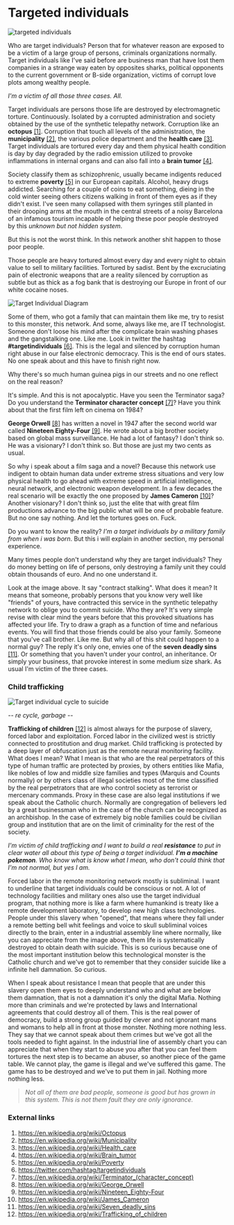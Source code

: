 # Targeted individuals

![targeted individuals](http://telecomlobby.com/Images/Dr0yW3JVAAArKa-.jpg)

Who are target individuals? Person that for whatever reason are exposed to be a victim of a large group of persons, criminals organizations normally. Target individuals like I've said before are business man that have lost them companies in a strange way eaten by opposites sharks, political opponents to the current government or B-side organization,  victims of corrupt love plots among wealthy people. 

*I'm a victim of all those three cases. All.* 

Target individuals are persons those life are destroyed by electromagnetic torture. Continuously. Isolated by a corrupted administration and society obtained by the use of the synthetic telepathy network. Corruption like an **octopus** [[1]](https://en.wikipedia.org/wiki/Octopus).  Corruption that touch all levels of the administration, the **municipality** [[2]](https://en.wikipedia.org/wiki/Municipality), the various police department and the **health care** [[3]](https://en.wikipedia.org/wiki/Health_care). Target individuals are tortured every day and them physical health condition is day by day degraded by the radio emission utilized to provoke inflammations in internal organs and can also fall into a **brain tumor** [[4]](https://en.wikipedia.org/wiki/Brain_tumor).

Society classify them as schizophrenic, usually became indigents reduced to extreme **poverty** [[5]](https://en.wikipedia.org/wiki/Poverty) in our European capitals. Alcohol, heavy drugs addicted. Searching for a couple of coins to eat something, dieing in the cold winter seeing others citizens walking in front of them eyes as if they didn't exist. I've seen many collapsed with them syringes still planted in their drooping arms at the mouth in the central streets of a noisy Barcelona of an infamous tourism incapable of helping these poor people destroyed by this *unknown but not hidden system*.

But this is not the worst think. In this network another shit happen to those poor people. 

Those people are heavy tortured almost every day and every night to obtain value to sell to military facilities. Tortured by sadist. Bent by the excruciating pain of electronic weapons that are a reality silenced by corruption as subtle but as thick as a fog bank that is destroying our Europe in front of our white cocaine noses.

![Target Individual Diagram](http://telecomlobby.com/Images/EM43SjfUYAA7TKb.jpeg)

Some of them, who got a family that can maintain them like me, try to resist to this monster, this network. And some, always like me, are IT technologist. Someone don't loose his mind after the complicate brain washing phases and the gangstalking one. Like me. Look in twitter the hashtag **#targetindividuals** [[6]](https://twitter.com/hashtag/targetindividuals). This is the legal and silenced by corruption human right abuse in our false electronic democracy. This is the end of ours states. No one speak about and this have to finish right now.

Why there's so much human guinea pigs in our streets and no one reflect on the real reason?

It's simple. And this is not apocalyptic. Have you seen the Terminator saga? Do you understand the **Terminator character concept** [[7]](https://en.wikipedia.org/wiki/Terminator_(character_concept))? Have you think about that the first film left on cinema on 1984? 

**George Orwell** [[8]](https://en.wikipedia.org/wiki/George_Orwell) has written a novel in 1947 after the second world war called **Nineteen Eighty-Four** [[9]](https://en.wikipedia.org/wiki/Nineteen_Eighty-Four). He wrote about a big brother society based on global mass surveillance. He had a lot of fantasy? I don't think so. He was a visionary? I don't think so. But those are just my two cents as usual.

So why i speak about a film saga and a novel? Because this network use indigent to obtain human data under extreme stress situations and very low physical health to go ahead with extreme speed in artificial intelligence, neural network, and electronic weapon development. In a few decades the real scenario will be exactly the one proposed by **James Cameron** [[10]](https://en.wikipedia.org/wiki/James_Cameron)? Another visionary? I don't think so, just the elite that with great film productions advance to the big public what will be one of probable feature. But no one say nothing. And let the tortures goes on. Fuck.

Do you want to know the reality? *I'm a target individuals by a military family from when i was born*. But this i will explain in another section, my personal experience.

Many times people don't understand why they are target individuals? They do money betting on life of persons, only destroying a family unit they could obtain thousands of euro. And no one understand it. 

Look at the image above. It say "contract stalking". What does it mean? It means that someone, probably persons that you know very well like "friends" of yours, have contracted this service in the synthetic telepathy network to oblige you to commit suicide. Who they are? It's very simple revise with clear mind the years before that this provoked situations has affected your life. Try to draw a graph as a function of time and nefarious events. You will find that those friends could be also your family. Someone that you've call brother. Like me. But why all of this shit could happen to a normal guy? The reply it's only one, envies one of the **seven deadly sins** [[11]](https://en.wikipedia.org/wiki/Seven_deadly_sins). Or something that you haven't under your control, an inheritance. Or simply your business, that provoke interest in some medium size shark. As usual I'm victim of the three cases.

### Child trafficking

![Target individual cycle to suicide](http://telecomlobby.com/Images/90109249_685665235538391_8909022710445637632_n.jpg)

*-- re cycle, garbage --* 

**Trafficking of children** [[12]](https://en.wikipedia.org/wiki/Trafficking_of_children) is almost always for the purpose of slavery, forced labor and exploitation. Forced labor in the civilized west is strictly connected to prostitution and drug market. Child trafficking is protected by a deep layer of obfuscation just as the remote neural monitoring facility. What does I mean? What I mean is that who are the real perpetrators of this type of human traffic are protected by proxies, by others entities like Mafia, like nobles of low and middle size families and types (Marquis and Counts normally) or by others class of illegal societies most of the time classified by the real perpetrators that are who control society as terrorist or mercenary commands. Proxy in these case are also legal institutions if we speak about the Catholic church. Normally are congregation of believers led by a great businessman who in the case of the church can be recognized as an archbishop. In the case of extremely big noble families could be civilian group and institution that are on the limit of criminality for the rest of the society. 

*I'm victim of child trafficking and I want to build a real **resistance** to put in clear water all about this type of being a target individual. **I'm a machine pokemon**. Who know what is know what I mean, who don't could think that I'm not normal, but yes I am.* 

Forced labor in the remote monitoring network mostly is subliminal. I want to underline that target individuals could be conscious or not. A lot of technology facilities and military ones also use the target individual program, that nothing more is like a farm where humankind is treaty like a remote development laboratory, to develop new high class technologies. People under this slavery when "opened", that means where they fall under a remote betting bell whit feelings and voice to skull subliminal voices directly to the brain, enter in a industrial assembly line where normally, like you can appreciate from the image above, them life is systematically destroyed to obtain death with suicide. This is so curious because one of the most important institution below this technological monster is the Catholic church  and we've got to remember that they consider suicide like a infinite hell damnation. So curious. 

When I speak about resistance I mean that people that are under this slavery open them eyes to deeply understand who and what are below them damnation, that is not a damnation it's only the digital Mafia. Nothing more than criminals and we're protected by laws and International agreements that could destroy all of them. This is the real power of democracy, build a strong group guided by clever and not ignorant mans and womans to help all in front at those monster. Nothing more nothing less. They say that we cannot speak about them crimes but we've got all the tools needed to fight against. In the industrial line of assembly chart you can appreciate that when they start to abuse you after that you can feel them tortures the next step is to became an abuser, so another piece of the game table. We cannot play, the game is illegal and we've suffered this game. The game has to be destroyed and we've to put them in jail. Nothing more nothing less. 

> *Not all of them are bad people, someone is good but has grown in this system. This is not them fault they are only ignorance.* 

### External links

1. https://en.wikipedia.org/wiki/Octopus
2. https://en.wikipedia.org/wiki/Municipality
3. https://en.wikipedia.org/wiki/Health_care
4. https://en.wikipedia.org/wiki/Brain_tumor
5. https://en.wikipedia.org/wiki/Poverty
6. https://twitter.com/hashtag/targetindividuals
7. https://en.wikipedia.org/wiki/Terminator_(character_concept)
8. https://en.wikipedia.org/wiki/George_Orwell
9. https://en.wikipedia.org/wiki/Nineteen_Eighty-Four
10. https://en.wikipedia.org/wiki/James_Cameron
11. https://en.wikipedia.org/wiki/Seven_deadly_sins
12. https://en.wikipedia.org/wiki/Trafficking_of_children